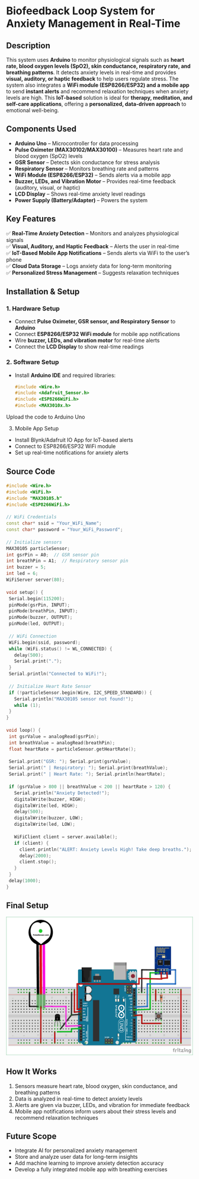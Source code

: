 # Biofeedback Loop System for Anxiety Management in Real-Time

## Description  
This system uses **Arduino** to monitor physiological signals such as **heart rate, blood oxygen levels (SpO2), skin conductance, respiratory rate, and breathing patterns**. It detects anxiety levels in real-time and provides **visual, auditory, or haptic feedback** to help users regulate stress. The system also integrates a **WiFi module (ESP8266/ESP32) and a mobile app** to send **instant alerts** and recommend relaxation techniques when anxiety levels are high. This **IoT-based** solution is ideal for **therapy, meditation, and self-care applications**, offering a **personalized, data-driven approach** to emotional well-being.  

## Components Used  
- **Arduino Uno** – Microcontroller for data processing  
- **Pulse Oximeter (MAX30102/MAX30100)** – Measures heart rate and blood oxygen (SpO2) levels  
- **GSR Sensor** – Detects skin conductance for stress analysis  
- **Respiratory Sensor** – Monitors breathing rate and patterns  
- **WiFi Module (ESP8266/ESP32)** – Sends alerts via a mobile app  
- **Buzzer, LEDs, and Vibration Motor** – Provides real-time feedback (auditory, visual, or haptic)  
- **LCD Display** – Shows real-time anxiety level readings  
- **Power Supply (Battery/Adapter)** – Powers the system  

## Key Features  
✅ **Real-Time Anxiety Detection** – Monitors and analyzes physiological signals  
✅ **Visual, Auditory, and Haptic Feedback** – Alerts the user in real-time  
✅ **IoT-Based Mobile App Notifications** – Sends alerts via WiFi to the user’s phone  
✅ **Cloud Data Storage** – Logs anxiety data for long-term monitoring  
✅ **Personalized Stress Management** – Suggests relaxation techniques  

## Installation & Setup  
### 1. **Hardware Setup**  
- Connect **Pulse Oximeter, GSR sensor, and Respiratory Sensor** to **Arduino**  
- Connect **ESP8266/ESP32 WiFi module** for mobile app notifications  
- Wire **buzzer, LEDs, and vibration motor** for real-time alerts  
- Connect the **LCD Display** to show real-time readings  

### 2. **Software Setup**  
- Install **Arduino IDE** and required libraries:  
  ```cpp
  #include <Wire.h>
  #include <Adafruit_Sensor.h>
  #include <ESP8266WiFi.h>
  #include <MAX3010x.h>

Upload the code to Arduino Uno

3. Mobile App Setup
- Install Blynk/Adafruit IO App for IoT-based alerts
- Connect to ESP8266/ESP32 WiFi module
- Set up real-time notifications for anxiety alerts

## Source Code
 ```cpp
#include <Wire.h>
#include <WiFi.h>
#include "MAX30105.h" 
#include <ESP8266WiFi.h>

// WiFi Credentials
const char* ssid = "Your_WiFi_Name";
const char* password = "Your_WiFi_Password";

// Initialize sensors
MAX30105 particleSensor;
int gsrPin = A0;  // GSR sensor pin
int breathPin = A1;  // Respiratory sensor pin
int buzzer = 5;  
int led = 6;  
WiFiServer server(80);

void setup() {
  Serial.begin(115200);
  pinMode(gsrPin, INPUT);
  pinMode(breathPin, INPUT);
  pinMode(buzzer, OUTPUT);
  pinMode(led, OUTPUT);

  // WiFi Connection
  WiFi.begin(ssid, password);
  while (WiFi.status() != WL_CONNECTED) {
    delay(500);
    Serial.print(".");
  }
  Serial.println("Connected to WiFi!");
  
  // Initialize Heart Rate Sensor
  if (!particleSensor.begin(Wire, I2C_SPEED_STANDARD)) {
    Serial.println("MAX30105 sensor not found!");
    while (1);
  }
}

void loop() {
  int gsrValue = analogRead(gsrPin);
  int breathValue = analogRead(breathPin);
  float heartRate = particleSensor.getHeartRate();
  
  Serial.print("GSR: "); Serial.print(gsrValue);
  Serial.print(" | Respiratory: "); Serial.print(breathValue);
  Serial.print(" | Heart Rate: "); Serial.println(heartRate);

  if (gsrValue > 800 || breathValue < 200 || heartRate > 120) { 
    Serial.println("Anxiety Detected!");
    digitalWrite(buzzer, HIGH);
    digitalWrite(led, HIGH);
    delay(500);
    digitalWrite(buzzer, LOW);
    digitalWrite(led, LOW);
    
    WiFiClient client = server.available();
    if (client) {
      client.println("ALERT: Anxiety Levels High! Take deep breaths.");
      delay(2000);
      client.stop();
    }
  }
  delay(1000);
}
```

## Final Setup
![Finalt Setup](Biofeedback_setup.png)


## How It Works
1. Sensors measure heart rate, blood oxygen, skin conductance, and breathing patterns
2. Data is analyzed in real-time to detect anxiety levels
3. Alerts are given via buzzer, LEDs, and vibration for immediate feedback
4. Mobile app notifications inform users about their stress levels and recommend relaxation techniques

## Future Scope
- Integrate AI for personalized anxiety management
- Store and analyze user data for long-term insights
- Add machine learning to improve anxiety detection accuracy
- Develop a fully integrated mobile app with breathing exercises
